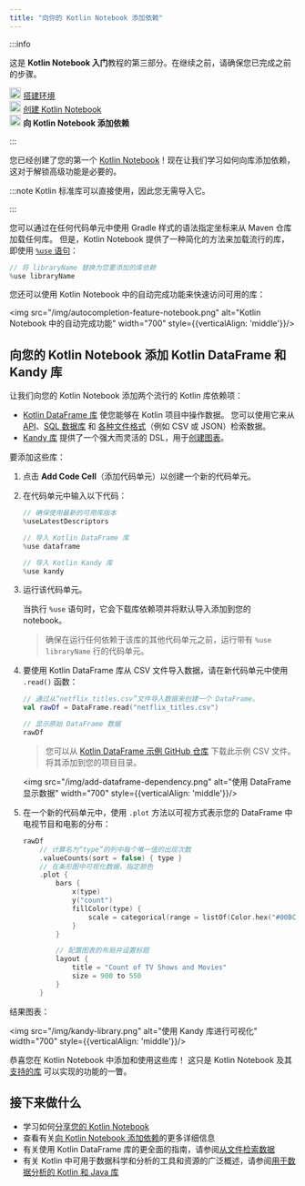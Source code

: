 ```yaml
---
title: "向你的 Kotlin Notebook 添加依赖"
---
```

:::info
<p>
   这是 <strong>Kotlin Notebook 入门</strong>教程的第三部分。在继续之前，请确保您已完成之前的步骤。
</p>
<p>
   <img src="/img/icon-1-done.svg" width="20" alt="First step"/> <a href="kotlin-notebook-set-up-env.md">搭建环境</a><br/>
      <img src="/img/icon-2-done.svg" width="20" alt="Second step"/> <a href="kotlin-notebook-create.md">创建 Kotlin Notebook</a><br/>
      <img src="/img/icon-3.svg" width="20" alt="Third step"/> <strong>向 Kotlin Notebook 添加依赖</strong><br/>
</p>

:::

您已经创建了您的第一个 [Kotlin Notebook](kotlin-notebook-overview.md)！现在让我们学习如何向库添加依赖，这对于解锁高级功能是必要的。

:::note
Kotlin 标准库可以直接使用，因此您无需导入它。

:::

您可以通过在任何代码单元中使用 Gradle 样式的语法指定坐标来从 Maven 仓库加载任何库。
但是，Kotlin Notebook 提供了一种简化的方法来加载流行的库，即使用 [`%use` 语句](https://www.jetbrains.com/help/idea/kotlin-notebook.html#import-libraries)：

```kotlin
// 将 libraryName 替换为您要添加的库依赖
%use libraryName
```

您还可以使用 Kotlin Notebook 中的自动完成功能来快速访问可用的库：

<img src="/img/autocompletion-feature-notebook.png" alt="Kotlin Notebook 中的自动完成功能" width="700" style={{verticalAlign: 'middle'}}/>

## 向您的 Kotlin Notebook 添加 Kotlin DataFrame 和 Kandy 库

让我们向您的 Kotlin Notebook 添加两个流行的 Kotlin 库依赖项：
* [Kotlin DataFrame 库](https://kotlin.github.io/dataframe/gettingstarted.html) 使您能够在 Kotlin 项目中操作数据。
您可以使用它来从 [API](data-analysis-work-with-api.md)、[SQL 数据库](data-analysis-connect-to-db.md) 和 [各种文件格式](data-analysis-work-with-data-sources.md)（例如 CSV 或 JSON）检索数据。
* [Kandy 库](https://kotlin.github.io/kandy/welcome.html) 提供了一个强大而灵活的 DSL，用于[创建图表](data-analysis-visualization.md)。

要添加这些库：

1. 点击 **Add Code Cell**（添加代码单元）以创建一个新的代码单元。
2. 在代码单元中输入以下代码：

    ```kotlin
    // 确保使用最新的可用库版本
    %useLatestDescriptors
    
    // 导入 Kotlin DataFrame 库
    %use dataframe
    
    // 导入 Kotlin Kandy 库
    %use kandy
    ```

3. 运行该代码单元。

    当执行 `%use` 语句时，它会下载库依赖项并将默认导入添加到您的 notebook。

    > 确保在运行任何依赖于该库的其他代码单元之前，运行带有 `%use libraryName` 行的代码单元。
    >
    

4. 要使用 Kotlin DataFrame 库从 CSV 文件导入数据，请在新代码单元中使用 `.read()` 函数：

    ```kotlin
    // 通过从“netflix_titles.csv”文件导入数据来创建一个 DataFrame。
    val rawDf = DataFrame.read("netflix_titles.csv")
    
    // 显示原始 DataFrame 数据
    rawDf
    ```

    > 您可以从 [Kotlin DataFrame 示例 GitHub 仓库](https://github.com/Kotlin/dataframe/blob/master/examples/notebooks/netflix/netflix_titles.csv) 下载此示例 CSV 文件。
    > 将其添加到您的项目目录。
    > 
    

    <img src="/img/add-dataframe-dependency.png" alt="使用 DataFrame 显示数据" width="700" style={{verticalAlign: 'middle'}}/>

5. 在一个新的代码单元中，使用 `.plot` 方法以可视方式表示您的 DataFrame 中电视节目和电影的分布：

    ```kotlin
    rawDf
        // 计算名为“type”的列中每个唯一值的出现次数
        .valueCounts(sort = false) { type }
        // 在条形图中可视化数据，指定颜色
        .plot {
            bars {
                x(type)
                y("count")
                fillColor(type) {
                    scale = categorical(range = listOf(Color.hex("#00BCD4"), Color.hex("#009688")))
                }
            }
    
            // 配置图表的布局并设置标题
            layout {
                title = "Count of TV Shows and Movies"
                size = 900 to 550
            }
        }
    ```

结果图表：

<img src="/img/kandy-library.png" alt="使用 Kandy 库进行可视化" width="700" style={{verticalAlign: 'middle'}}/>

恭喜您在 Kotlin Notebook 中添加和使用这些库！
这只是 Kotlin Notebook 及其[支持的库](data-analysis-libraries.md) 可以实现的功能的一瞥。

## 接下来做什么

* 学习如何[分享您的 Kotlin Notebook](kotlin-notebook-share.md)
* 查看有关[向 Kotlin Notebook 添加依赖](https://www.jetbrains.com/help/idea/kotlin-notebook.html#add-dependencies)的更多详细信息
* 有关使用 Kotlin DataFrame 库的更全面的指南，请参阅[从文件检索数据](data-analysis-work-with-data-sources.md)
* 有关 Kotlin 中可用于数据科学和分析的工具和资源的广泛概述，请参阅[用于数据分析的 Kotlin 和 Java 库](data-analysis-libraries.md)